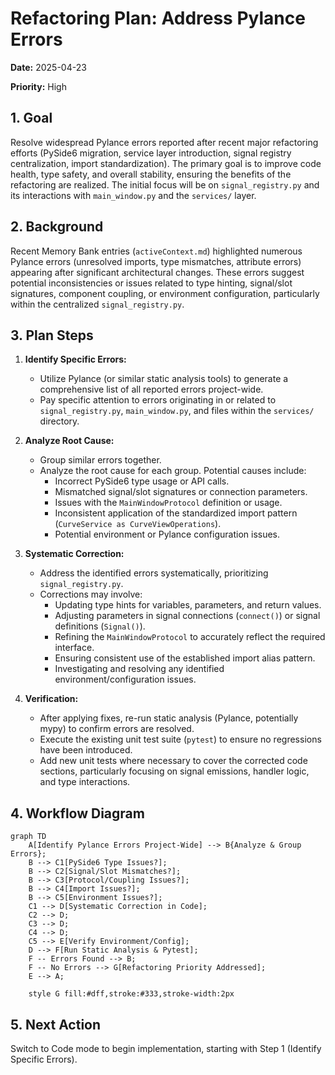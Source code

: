 # Refactoring Plan: Address Pylance Errors

**Date:** 2025-04-23

**Priority:** High

## 1. Goal

Resolve widespread Pylance errors reported after recent major refactoring efforts (PySide6 migration, service layer introduction, signal registry centralization, import standardization). The primary goal is to improve code health, type safety, and overall stability, ensuring the benefits of the refactoring are realized. The initial focus will be on `signal_registry.py` and its interactions with `main_window.py` and the `services/` layer.

## 2. Background

Recent Memory Bank entries (`activeContext.md`) highlighted numerous Pylance errors (unresolved imports, type mismatches, attribute errors) appearing after significant architectural changes. These errors suggest potential inconsistencies or issues related to type hinting, signal/slot signatures, component coupling, or environment configuration, particularly within the centralized `signal_registry.py`.

## 3. Plan Steps

1.  **Identify Specific Errors:**
    *   Utilize Pylance (or similar static analysis tools) to generate a comprehensive list of all reported errors project-wide.
    *   Pay specific attention to errors originating in or related to `signal_registry.py`, `main_window.py`, and files within the `services/` directory.

2.  **Analyze Root Cause:**
    *   Group similar errors together.
    *   Analyze the root cause for each group. Potential causes include:
        *   Incorrect PySide6 type usage or API calls.
        *   Mismatched signal/slot signatures or connection parameters.
        *   Issues with the `MainWindowProtocol` definition or usage.
        *   Inconsistent application of the standardized import pattern (`CurveService as CurveViewOperations`).
        *   Potential environment or Pylance configuration issues.

3.  **Systematic Correction:**
    *   Address the identified errors systematically, prioritizing `signal_registry.py`.
    *   Corrections may involve:
        *   Updating type hints for variables, parameters, and return values.
        *   Adjusting parameters in signal connections (`connect()`) or signal definitions (`Signal()`).
        *   Refining the `MainWindowProtocol` to accurately reflect the required interface.
        *   Ensuring consistent use of the established import alias pattern.
        *   Investigating and resolving any identified environment/configuration issues.

4.  **Verification:**
    *   After applying fixes, re-run static analysis (Pylance, potentially mypy) to confirm errors are resolved.
    *   Execute the existing unit test suite (`pytest`) to ensure no regressions have been introduced.
    *   Add new unit tests where necessary to cover the corrected code sections, particularly focusing on signal emissions, handler logic, and type interactions.

## 4. Workflow Diagram

```mermaid
graph TD
    A[Identify Pylance Errors Project-Wide] --> B{Analyze & Group Errors};
    B --> C1[PySide6 Type Issues?];
    B --> C2[Signal/Slot Mismatches?];
    B --> C3[Protocol/Coupling Issues?];
    B --> C4[Import Issues?];
    B --> C5[Environment Issues?];
    C1 --> D[Systematic Correction in Code];
    C2 --> D;
    C3 --> D;
    C4 --> D;
    C5 --> E[Verify Environment/Config];
    D --> F[Run Static Analysis & Pytest];
    F -- Errors Found --> B;
    F -- No Errors --> G[Refactoring Priority Addressed];
    E --> A;

    style G fill:#dff,stroke:#333,stroke-width:2px
```

## 5. Next Action

Switch to Code mode to begin implementation, starting with Step 1 (Identify Specific Errors).